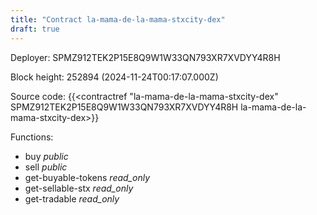 ```yaml
---
title: "Contract la-mama-de-la-mama-stxcity-dex"
draft: true
---
```

Deployer: SPMZ912TEK2P15E8Q9W1W33QN793XR7XVDYY4R8H


 



Block height: 252894 (2024-11-24T00:17:07.000Z)

Source code: {{<contractref "la-mama-de-la-mama-stxcity-dex" SPMZ912TEK2P15E8Q9W1W33QN793XR7XVDYY4R8H la-mama-de-la-mama-stxcity-dex>}}

Functions:

* buy _public_
* sell _public_
* get-buyable-tokens _read_only_
* get-sellable-stx _read_only_
* get-tradable _read_only_
